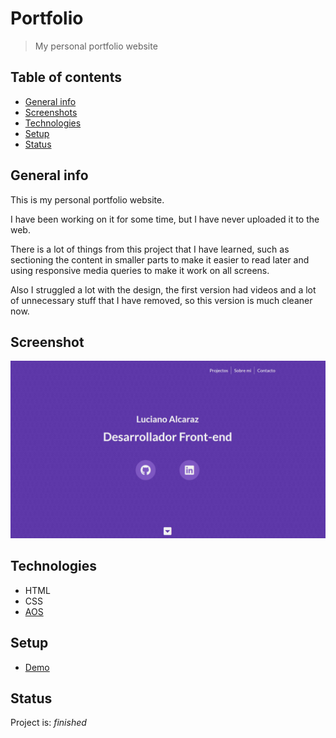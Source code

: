 # Portfolio

> My personal portfolio website

## Table of contents

- [General info](#general-info)
- [Screenshots](#screenshot)
- [Technologies](#technologies)
- [Setup](#setup)
- [Status](#status)

## General info

This is my personal portfolio website.

I have been working on it for some time, but I have never uploaded it to the web.

There is a lot of things from this project that I have learned, such as sectioning the content in smaller parts to make it easier to read later and using responsive media queries to make it work on all screens.

Also I struggled a lot with the design, the first version had videos and a lot of unnecessary stuff that I have removed, so this version is much cleaner now.

## Screenshot

![Example screenshot](./resources/images/portfolio-preview.jpg)

## Technologies

- HTML
- CSS
- [AOS](https://michalsnik.github.io/aos/)

## Setup

- [Demo](https://lga-dev.github.io/)

## Status

Project is: _finished_
